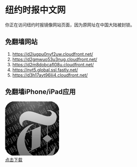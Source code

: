 <h1>纽约时报中文网</h1>
<p>你正在访问纽约时报镜像网站页面，因为原网址在中国大陆被封锁。</p>
<h2>免翻墙网站</h2>
<ol>
<li><a href="https://d2iugpu0nyf2uw.cloudfront.net/" target="1">https://d2iugpu0nyf2uw.cloudfront.net/</a></li>
<li><a href="https://d2gmwuo53u3nug.cloudfront.net/" target="2">https://d2gmwuo53u3nug.cloudfront.net/</a></li>
<li><a href="https://d2m8dobcafl08u.cloudfront.net/" target="3">https://d2m8dobcafl08u.cloudfront.net/</a></li>
<li><a href="https://nyt5.global.ssl.fastly.net/" target="4">https://nyt5.global.ssl.fastly.net/</a></li>
<li><a href="https://d3h17ayt96lii4.cloudfront.net/" target="5">https://d3h17ayt96lii4.cloudfront.net/</a></li>
</ol>
<h2>免翻墙iPhone/iPad应用</h2>
<p>
	<a href="https://itunes.apple.com/cn/app/niu-yue-shi-bao-zhong-wen-wang/id807498298?mt=8">
		<img src="icon175x175.jpeg" />
		<br/>点击下载
	</a>
</p>